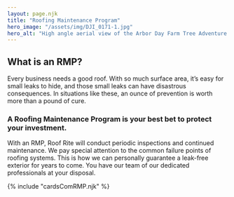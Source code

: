 ```yaml
---
layout: page.njk
title: "Roofing Maintenance Program"
hero_image: "/assets/img/DJI_0171-1.jpg"
hero_alt: "High angle aerial view of the Arbor Day Farm Tree Adventure building, featuring a vibrant GAF Timberline HDZ roof in Patriot Red, installed by Roof Rite. Surrounded by winding paths, gardens, and tree-lined trails, the red roof adds a striking contrast to the lush green landscape."
---
```


## What is an RMP?

Every business needs a good roof. With so much surface area, it’s easy for small leaks to hide, and those small leaks can have disastrous consequences. In situations like these, an ounce of prevention is worth more than a pound of cure.

### A Roofing Maintenance Program is your best bet to protect your investment.

With an RMP, Roof Rite will conduct periodic inspections and continued maintenance. We pay special attention to the common failure points of roofing systems. This is how we can personally guarantee a leak-free exterior for years to come. You have our team of our dedicated professionals at your disposal.

<div class="breakout">
  {% include "cardsComRMP.njk" %}
  <!-- Possible Gallery Here -->
</div>
